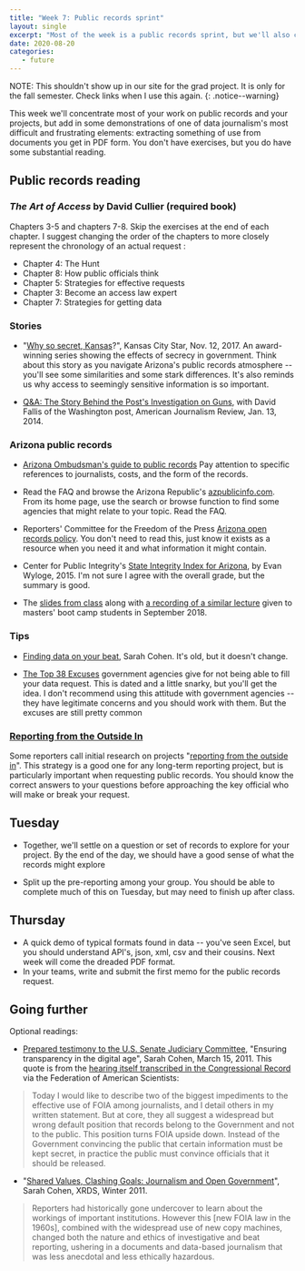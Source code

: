 ```yaml
---
title: "Week 7: Public records sprint"
layout: single
excerpt: "Most of the week is a public records sprint, but we'll also cover getting data out of pdf documents"
date: 2020-08-20
categories:
   - future
---
```


NOTE: This shouldn't show up in our site for the grad project. It is only for the fall semester.  Check links when I use this again.
{: .notice--warning}

This week we'll concentrate most of your work on public records and your projects, but add in some demonstrations of one of data journalism's most difficult and frustrating elements: extracting something of use from documents you get in PDF form. You don't have exercises, but you do have some substantial reading.

## Public records reading

### _The Art of Access_ by David Cullier (required book)
Chapters 3-5 and chapters 7-8. Skip the exercises at the end of each chapter.
I suggest changing the order of the chapters to more closely represent the chronology of an actual request :

  * Chapter 4: The Hunt
  * Chapter 8: How public officials think
  * Chapter 5: Strategies for effective requests
  * Chapter 3: Become an access law expert
  * Chapter 7: Strategies for getting data

### Stories

* "[Why so secret, Kansas](https://www.kansascity.com/news/politics-government/article184179651.html)?", Kansas City Star, Nov. 12, 2017. An award-winning series showing the effects of secrecy in government. Think about this story as you navigate Arizona's public records atmosphere -- you'll see some similarities and some stark differences. It's also reminds us why access to seemingly sensitive information is so important.


* [Q&A: The Story Behind the Post's Investigation on Guns](http://ajr.org/2014/01/13/chasing-truth-guns/), with David Fallis of the Washington post, American Journalism Review, Jan. 13, 2014.

### Arizona public records
* [Arizona Ombudsman's guide to public records](http://www.azoca.gov/open-meeting-and-public-records-law/overview/) Pay attention to specific references to journalists, costs, and the form of the records.

* Read the FAQ and browse the Arizona Republic's [azpublicinfo.com](http://azpublicinfo.com/). From its home page, use the search or browse function to find some agencies that might relate to your topic.  Read the FAQ.

* Reporters' Committee for the Freedom of the Press [Arizona open records policy](https://www.rcfp.org/rcfp/orders/docs/ogg/AZ.pdf). You don't need to read this, just know it exists as a resource when you need it and what information it might contain.

* Center for Public Integrity's [State Integrity Index for Arizona](https://www.publicintegrity.org/2015/11/09/18332/arizona-gets-d-grade-2015-state-integrity-investigation), by Evan Wyloge, 2015. I'm not sure I agree with the overall grade, but the summary is good.

* The [slides from class](https://docs.google.com/presentation/d/1Ow6xQ9J9KVpOGKNV_tTW3RIXuS8mMHbFsSeC3xn1gsA/edit?usp=sharing) along with [a recording of a similar lecture](https://drive.google.com/file/d/1AeBn01YMzAnGeFlG92FqrPNnpurX_Z0f/view?usp=sharing) given to masters' boot camp students in September 2018.

### Tips
* [Finding data on  your beat]({{site.baseurl}}/assets/docs/beatrecords.pdf), Sarah Cohen. It's old, but it doesn't change.

* [The Top 38 Excuses](http://sarahcnyt.github.io/classes/docs/Top%2038%20excuses.pdf) government agencies give for not being able to fill your data request. This is dated and a little snarky, but you'll get the idea. I don't recommend using this attitude with government agencies -- they have legitimate concerns and you should work with them. But the excuses are still pretty common

### [Reporting from the Outside In]({{site.baseurl}}/outside-in) ####
Some reporters call initial research on projects "[reporting from the outside in]({{site.baseurl}}/outside-in)". This strategy is a good one for any long-term reporting project, but is particularly important when requesting public records. You should know the correct answers to your questions before approaching the key official who will make or break your request.



## Tuesday

* Together, we'll settle on a question or set of records to explore for your project. By the end of the day, we should have a good sense of what the records might explore

* Split up the pre-reporting among your group. You should be able to complete much of this on Tuesday, but may need to finish up after class.

## Thursday

* A quick demo of typical formats found in data -- you've seen Excel, but you should understand API's, json, xml, csv and their cousins. Next week will come the dreaded PDF format.
* In your teams, write and submit the first memo for the public records request.



## Going further
Optional readings:
  * [Prepared testimony to the U.S. Senate Judiciary Committee](https://www.judiciary.senate.gov/imo/media/doc/11-3-15%20Cohen%20Testimony.pdf), "Ensuring transparency in the digital age", Sarah Cohen, March 15, 2011. This quote is from the [hearing itself transcribed in the Congressional Record](https://fas.org/sgp/congress/2011/foia.pdf) via the Federation of American Scientists:

  <blockquote> Today I would like to describe two of the biggest impediments to the effective use of FOIA among journalists, and I detail others in my written statement. But at core, they all suggest a widespread but wrong default position that records belong to the Government and not to the public. This position turns FOIA upside down. Instead of the Government convincing the public that certain information must be kept secret, in practice the public must convince officials that it should be released.  </blockquote>

  * "[Shared Values, Clashing Goals: Journalism and Open Government](https://xrds.acm.org/article.cfm?aid=2043246)", Sarah Cohen, XRDS, Winter 2011.

  <blockquote>Reporters had historically gone undercover to learn about the workings of important institutions. However this [new FOIA law in the 1960s], combined with the widespread use of new copy machines, changed both the nature and ethics of investigative and beat reporting, ushering in a documents and data-based journalism that was less anecdotal and less ethically hazardous.
